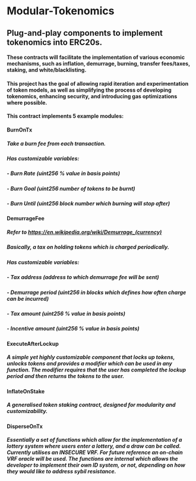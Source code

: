 # Modular-Tokenomics

## Plug-and-play components to implement tokenomics into ERC20s.

#### These contracts will facilitate the implementation of various economic mechanisms, such as inflation, demurrage, burning, transfer fees/taxes, staking, and white/blacklisting. 

#### This project has the goal of allowing rapid iteration and experimentation of token models, as well as simplifying the process of developing tokenomics, enhancing security, and introducing gas optimizations where possible.

#### This contract implements 5 example modules:

#### BurnOnTx
##### Take a burn fee from each transaction.
##### Has customizable variables:
#####   - Burn Rate (uint256 % value in basis points)
#####   - Burn Goal (uint256 number of tokens to be burnt)
#####   - Burn Until (uint256 block number which burning will stop after)


#### DemurrageFee
##### Refer to https://en.wikipedia.org/wiki/Demurrage_(currency)
##### Basically, a tax on holding tokens which is charged periodically.
##### Has customizable variables:
#####   - Tax address (address to which demurrage fee will be sent)
#####   - Demurrage period (uint256 in blocks which defines how often charge can be incurred)
#####   - Tax amount (uint256 % value in basis points)
#####   - Incentive amount (uint256 % value in basis points)


#### ExecuteAfterLockup
##### A simple yet highly customizable component that locks up tokens, unlocks tokens and provides a modifier which can be used in any function. The modifier requires that the user has completed the lockup period and then returns the tokens to the user.
#####
#####
#####

#### InflateOnStake
##### A generalised token staking contract, designed for modularity and customizability.
#####
#####
#####

#### DisperseOnTx
##### Essentially a set of functions which allow for the implementation of a lottery system where users enter a lottery, and a draw can be called. Currently utilises an INSECURE VRF. For future reference an on-chain VRF oracle will be used. The functions are internal which allows the developer to implement their own ID system, or not, depending on how they would like to address sybil resistance.
#####
#####
#####